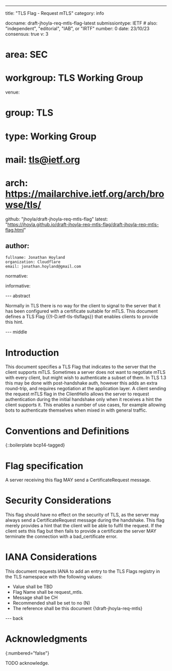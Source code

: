 ---
title: "TLS Flag - Request mTLS"
category: info

docname: draft-jhoyla-req-mtls-flag-latest
submissiontype: IETF  # also: "independent", "editorial", "IAB", or "IRTF"
number: 0
date: 23/10/23
consensus: true
v: 3
# area: SEC
# workgroup: TLS Working Group
venue:
#  group: TLS
#  type: Working Group
#  mail: tls@ietf.org
#  arch: https://mailarchive.ietf.org/arch/browse/tls/
  github: "jhoyla/draft-jhoyla-req-mtls-flag"
  latest: "https://jhoyla.github.io/draft-jhoyla-req-mtls-flag/draft-jhoyla-req-mtls-flag.html"

author:
 -
    fullname: Jonathan Hoyland
    organization: Cloudflare
    email: jonathan.hoyland@gmail.com

normative:

informative:


--- abstract

Normally in TLS there is no way for the client to signal to the server that it
has been configured with a certificate suitable for mTLS. This document defines
a TLS Flag {{!I-D.ietf-tls-tlsflags}} that enables clients to provide this hint.


--- middle

# Introduction

This document specifies a TLS Flag that indicates to the server that the client
supports mTLS. Sometimes a server does not want to negotiate mTLS with every
client, but might wish to authenticate a subset of them. In TLS 1.3 this may be
done with post-handshake auth, however this adds an extra round-trip, and
requires negotiation at the application layer. A client sending the request
mTLS flag in the ClientHello allows the server to request authentication during
the initial handshake only when it receives a hint the client supports it. This
enables a number of use cases, for example allowing bots to authenticate
themselves when mixed in with general traffic.

# Conventions and Definitions

{::boilerplate bcp14-tagged}

# Flag specification

A server receiving this flag MAY send a CertificateRequest message.

# Security Considerations

This flag should have no effect on the security of TLS, as the server may always
send a CertificateRequest message during the handshake. This flag merely
provides a hint that the client will be able to fulfil the request. If the
client sets this flag but then fails to provide a certificate the server MAY
terminate the connection with a bad_certificate error.

# IANA Considerations

This document requests IANA to add an entry to the TLS Flags registry in the TLS
namespace with the following values:

* Value shall be TBD
* Flag Name shall be request_mtls.
* Message shall be CH
* Recommended shall be set to no (N)
* The reference shall be this document {!draft-jhoyla-req-mtls}

--- back

# Acknowledgments
{:numbered="false"}

TODO acknowledge.
